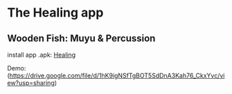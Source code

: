# The Healing app

## Wooden Fish: Muyu & Percussion

install app .apk:
[Healing](https://drive.google.com/file/d/1IHdPe-9HVAjMO0Two_7NwDZrwdyN9pG-/view?usp=sharing)

Demo:
(https://drive.google.com/file/d/1hK9igNSfTgBOT5SdDnA3Kah76_CkxYvc/view?usp=sharing)

